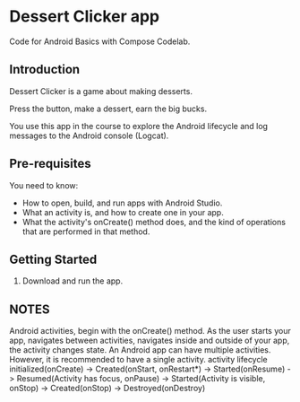 Dessert Clicker app
=====================

Code for Android Basics with Compose Codelab.

Introduction
------------

Dessert Clicker is a game about making desserts.

Press the button, make a dessert, earn the big bucks.

You use this app in the course to explore the Android lifecycle and log messages to
the Android console (Logcat).

Pre-requisites
--------------

You need to know:
- How to open, build, and run apps with Android Studio.
- What an activity is, and how to create one in your app.
- What the activity's onCreate() method does, and the kind of operations
  that are performed in that method.


Getting Started
---------------

1. Download and run the app.

NOTES
---------------
Android activities, begin with the onCreate() method. 
As the user starts your app, navigates between activities, navigates inside and outside of your app, the activity changes state.
An Android app can have multiple activities. However, it is recommended to have a single activity.
activity lifecycle
initialized(onCreate) -> Created(onStart, onRestart*) -> Started(onResume) -> Resumed(Activity has focus, onPause)
-> Started(Activity is visible, onStop) -> Created(onStop) -> Destroyed(onDestroy)